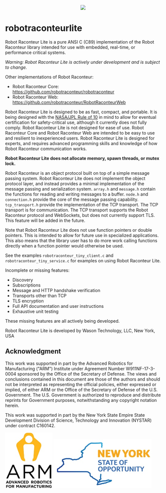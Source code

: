 <p align="center"><img src="https://robotraconteurpublicfiles.s3.amazonaws.com/RRheader2.jpg"></p>

# robotraconteurlite

Robot Raconteur Lite is a pure ANSI C (C89) implementation of the Robot Raconteur library intended for use with embedded, real-time, or performance critical systems.

*Warning: Robot Raconteur Lite is actively under development and is subject to change.*

Other implementations of Robot Raconteur:

* Robot Raconteur Core: https://github.com/robotraconteur/robotraconteur
* Robot Raconteur Web: https://github.com/robotraconteur/RobotRaconteurWeb

Robot Raconteur Lite is designed to be as fast, compact, and portable. It is being designed with the
[NASA/JPL Rule of 10](https://en.wikipedia.org/wiki/The_Power_of_10:_Rules_for_Developing_Safety-Critical_Code#:~:text=The%20Power%20of%2010%20Rules,to%20review%20or%20statically%20analyze.) in mind to allow for eventual certification for safety-critical use, although it currently does
not fully comply. Robot Raconteur Lite is not designed for ease of use. Robot Raconteur Core and Robot Raconteur Web
are intended to be easy to use and resilient to inexperienced users. Robot Raconteur Lite is designed for experts,
and requires advanced programming skills and knowledge of how Robot Raconteur communication works.

**Robot Raconteur Lite does not allocate memory, spawn threads, or mutex lock.**

Robot Raconteur is an object protocol built on top of a simple message passing system. Robot Raconteur Lite
does not implement the object protocol layer, and instead provides a minimal implementation of the message passing
and serialization system. `array.h` and `message.h` contain the functions for reading and writing messages to
a buffer. `node.h` and `connection.h` provide the core of the message passing capability. `tcp_transport.h`
provide the implementation of the TCP transport. The TCP transport is for communication. The TCP transport
supports the Robot Raconteur protocol and WebSockets, but does not currently support TLS. This feature
will be added in the future.

Note that Robot Raconteur Lite does not use function pointers or double pointers. This is intended to allow
for future use in specialized applications. This also means that the library user has to do more work
calling functions directly when a function pointer would otherwise be used.

See the examples `robotraconteur_tiny_client.c` and `robotraconteur_tiny_service.c` for examples
on using Robot Raconteur Lite.

Incomplete or missing features:

* Discovery
* Subscriptions
* Message and HTTP handshake verification
* Transports other than TCP
* TLS encryption
* Full API documentation and user instructions
* Exhaustive unit testing

These missing features are all actively being developed.

Robot Raconteur Lite is developed by Wason Technology, LLC, New York, USA

## Acknowledgment

This work was supported in part by the Advanced Robotics for Manufacturing ("ARM") Institute under Agreement Number W911NF-17-3-0004 sponsored by the Office of the Secretary of Defense. The views and conclusions contained in this document are those of the authors and should not be interpreted as representing the official policies, either expressed or implied, of either ARM or the Office of the Secretary of Defense of the U.S. Government. The U.S. Government is authorized to reproduce and distribute reprints for Government purposes, notwithstanding any copyright notation herein.

This work was supported in part by the New York State Empire State Development Division of Science, Technology and Innovation (NYSTAR) under contract C160142.

![](docs/figures/arm_logo.jpg) ![](docs/figures/nys_logo.jpg)
